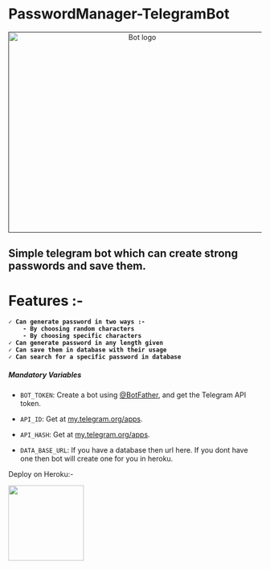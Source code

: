 # PasswordManager-TelegramBot

<p align="center">
  <a href="" rel="noopener">
 <img width=517px height=400px src="https://cdn.pixabay.com/photo/2021/08/25/12/45/phishing-6573326_960_720.png" alt="Bot logo"></a>
</p>

<h2>Simple telegram bot which can create strong passwords and save them.</h2>


# Features :- <b>
    ✓ Can generate password in two ways :-   
        - By choosing random characters
        - By choosing specific characters
    ✓ Can generate password in any length given
    ✓ Can save them in database with their usage
    ✓ Can search for a specific password in database
  </b>


##### Mandatory Variables

* `BOT_TOKEN`: Create a bot using [@BotFather](https://telegram.dog/BotFather), and get the Telegram API token.

* `API_ID`: Get at [my.telegram.org/apps](https://my.telegram.org/apps).

* `API_HASH`: Get at [my.telegram.org/apps](https://my.telegram.org/apps).

* `DATA_BASE_URL`: If you have a database then url here. If you dont have one then bot will create one for you in heroku.



Deploy on Heroku:-
<p><a href="https://heroku.com/deploy?template=https://github.com/GopalSaraf/PasswordManagerTeleBot/tree/master)"> <img src="https://www.herokucdn.com/deploy/button.svg" width="150""/></a></p>
